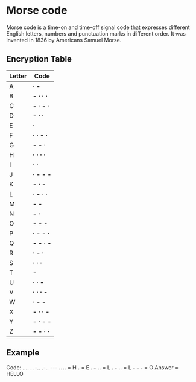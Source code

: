 # Morse code
Morse code is a time-on and time-off signal code that expresses different English letters, numbers and punctuation marks in different order. It was invented in 1836 by Americans Samuel Morse.

## Encryption Table
|  Letter   | Code  |
|  ----  | ----  |
| A  | **· -** |
| B  | **- · · ·** |
| C  | **- · - ·** |
| D  | **- · ·** |
| E  | **·** |
| F  | **· · - ·** |
| G  | **- - ·** |
| H  | **· · · ·** |
| I  | **· ·** |
| J  | **· - - -** |
| K  | **- · -** |
| L  | **· - · ·** |
| M  | **- -** |
| N  | **- ·** |
| O  | **- - -** |
| P  | **· - - ·** |
| Q  | **- - · -** |
| R  | **· - ·** |
| S  | **· · ·** |
| T  | **-** |
| U  | **· · -** |
| V  | **· · · -** |
| W  | **· - -** |
| X  | **- · · -** |
| Y  | **- · - -** |
| Z  | **- - · ·** |

## Example
Code: .... . .-.. .-.. ---
**....** = H
**.** = E
**. - ..** = L
**. - ..** = L
**- - -** = O
Answer = HELLO